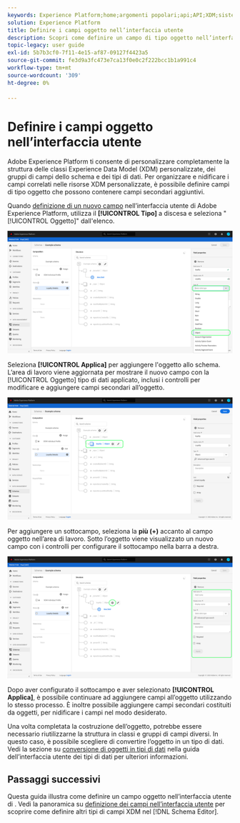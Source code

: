 ```yaml
---
keywords: Experience Platform;home;argomenti popolari;api;API;XDM;sistema XDM;modello dati esperienza;modello dati;ui;workspace;oggetto;campo;
solution: Experience Platform
title: Definire i campi oggetto nell’interfaccia utente
description: Scopri come definire un campo di tipo oggetto nell’interfaccia utente di Experience Platform.
topic-legacy: user guide
exl-id: 5b7b3cf0-7f11-4e15-af87-09127f4423a5
source-git-commit: fe3d9a3fc473e7ca13f0e0c2f222bcc1b1a991c4
workflow-type: tm+mt
source-wordcount: '309'
ht-degree: 0%

---
```


# Definire i campi oggetto nell’interfaccia utente

Adobe Experience Platform ti consente di personalizzare completamente la struttura delle classi Experience Data Model (XDM) personalizzate, dei gruppi di campi dello schema e dei tipi di dati. Per organizzare e nidificare i campi correlati nelle risorse XDM personalizzate, è possibile definire campi di tipo oggetto che possono contenere campi secondari aggiuntivi.

Quando [definizione di un nuovo campo](./overview.md#define) nell’interfaccia utente di Adobe Experience Platform, utilizza il **[!UICONTROL Tipo]** a discesa e seleziona &quot;[!UICONTROL Oggetto]&quot; dall&#39;elenco.

![](../../images/ui/fields/special/object.png)

Seleziona **[!UICONTROL Applica]** per aggiungere l&#39;oggetto allo schema. L’area di lavoro viene aggiornata per mostrare il nuovo campo con la [!UICONTROL Oggetto] tipo di dati applicato, inclusi i controlli per modificare e aggiungere campi secondari all’oggetto.

![](../../images/ui/fields/special/object-applied.png)

Per aggiungere un sottocampo, seleziona la **più (+)** accanto al campo oggetto nell’area di lavoro. Sotto l’oggetto viene visualizzato un nuovo campo con i controlli per configurare il sottocampo nella barra a destra.

![](../../images/ui/fields/special/object-add-field.png)

Dopo aver configurato il sottocampo e aver selezionato **[!UICONTROL Applica]**, è possibile continuare ad aggiungere campi all’oggetto utilizzando lo stesso processo. È inoltre possibile aggiungere campi secondari costituiti da oggetti, per nidificare i campi nel modo desiderato.

Una volta completata la costruzione dell’oggetto, potrebbe essere necessario riutilizzarne la struttura in classi e gruppi di campi diversi. In questo caso, è possibile scegliere di convertire l’oggetto in un tipo di dati. Vedi la sezione su [conversione di oggetti in tipi di dati](../resources/data-types.md#convert) nella guida dell’interfaccia utente dei tipi di dati per ulteriori informazioni.

## Passaggi successivi

Questa guida illustra come definire un campo oggetto nell’interfaccia utente di . Vedi la panoramica su [definizione dei campi nell’interfaccia utente](./overview.md#special) per scoprire come definire altri tipi di campi XDM nel [!DNL Schema Editor].
